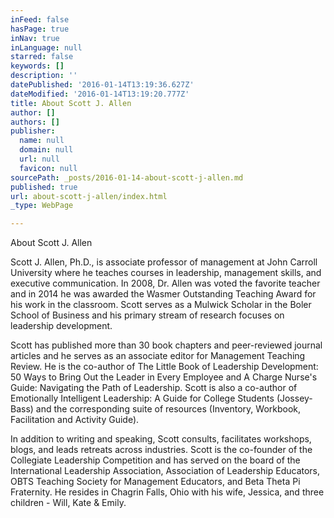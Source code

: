 ```yaml
---
inFeed: false
hasPage: true
inNav: true
inLanguage: null
starred: false
keywords: []
description: ''
datePublished: '2016-01-14T13:19:36.627Z'
dateModified: '2016-01-14T13:19:20.777Z'
title: About Scott J. Allen
author: []
authors: []
publisher:
  name: null
  domain: null
  url: null
  favicon: null
sourcePath: _posts/2016-01-14-about-scott-j-allen.md
published: true
url: about-scott-j-allen/index.html
_type: WebPage

---
```

About Scott J. Allen

Scott J. Allen, Ph.D., is associate professor of management at John Carroll University where he teaches courses in leadership, management skills, and executive communication. In 2008, Dr. Allen was voted the favorite teacher and in 2014 he was awarded the Wasmer Outstanding Teaching Award for his work in the classroom.
Scott serves as a Mulwick Scholar in the Boler School of Business and his primary stream of research focuses on leadership development. 

Scott has published more than 30 book chapters and peer-reviewed journal articles and he serves as an associate editor for Management Teaching Review. He is the co-author of The Little Book of Leadership Development: 50 Ways to Bring Out the Leader in Every Employee and A Charge Nurse's Guide: Navigating the Path of Leadership. Scott is also a co-author of Emotionally Intelligent Leadership: A Guide for College Students (Jossey-Bass) and the corresponding suite of resources (Inventory, Workbook, Facilitation and Activity Guide). 

In addition to writing and speaking, Scott consults, facilitates workshops, blogs, and leads retreats across industries. Scott is the co-founder of the Collegiate Leadership Competition and has served on the board of the International Leadership Association, Association of Leadership Educators, OBTS Teaching Society for Management Educators, and Beta Theta Pi Fraternity.
He resides in Chagrin Falls, Ohio with his wife, Jessica, and three children - Will, Kate & Emily.